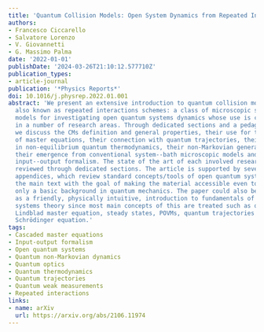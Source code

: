 ```yaml
---
title: 'Quantum Collision Models: Open System Dynamics from Repeated Interactions'
authors:
- Francesco Ciccarello
- Salvatore Lorenzo
- V. Giovannetti
- G. Massimo Palma
date: '2022-01-01'
publishDate: '2024-03-26T21:10:12.577710Z'
publication_types:
- article-journal
publication: '*Physics Reports*'
doi: 10.1016/j.physrep.2022.01.001
abstract: 'We present an extensive introduction to quantum collision models (CMs),
  also known as repeated interactions schemes: a class of microscopic system--bath
  models for investigating open quantum systems dynamics whose use is currently spreading
  in a number of research areas. Through dedicated sections and a pedagogical approach,
  we discuss the CMs definition and general properties, their use for the derivation
  of master equations, their connection with quantum trajectories, their application
  in non-equilibrium quantum thermodynamics, their non-Markovian generalizations,
  their emergence from conventional system--bath microscopic models and link to the
  input--output formalism. The state of the art of each involved research area is
  reviewed through dedicated sections. The article is supported by several complementary
  appendices, which review standard concepts/tools of open quantum systems used in
  the main text with the goal of making the material accessible even to readers possessing
  only a basic background in quantum mechanics. The paper could also be seen itself
  as a friendly, physically intuitive, introduction to fundamentals of open quantum
  systems theory since most main concepts of this are treated such as quantum maps,
  Lindblad master equation, steady states, POVMs, quantum trajectories and stochastic
  Schrödinger equation.'
tags:
- Cascaded master equations
- Input-output formalism
- Open quantum systems
- Quantum non-Markovian dynamics
- Quantum optics
- Quantum thermodynamics
- Quantum trajectories
- Quantum weak measurements
- Repeated interactions
links:
- name: arXiv
  url: https://arxiv.org/abs/2106.11974
---
```

